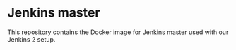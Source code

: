 # Jenkins master

This repository contains the Docker image for Jenkins master used with
our Jenkins 2 setup.
